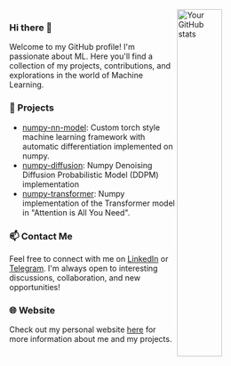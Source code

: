 <img align = right src="https://github-readme-stats.vercel.app/api?username=akirusprod&show_icons=true&theme=radical" alt="Your GitHub stats" width="40%" />

### Hi there 👋

<!--
**AkiRusProd/akirusprod** is a ✨ _special_ ✨ repository because its `README.md` (this file) appears on your GitHub profile.

Here are some ideas to get you started:

- 🔭 I’m currently working on ...
- 🌱 I’m currently learning ...
- 👯 I’m looking to collaborate on ...
- 🤔 I’m looking for help with ...
- 💬 Ask me about ...
- 📫 How to reach me: ...
- 😄 Pronouns: ...
- ⚡ Fun fact: ...
-->



Welcome to my GitHub profile! I'm passionate about ML. Here you'll find a collection of my projects, contributions, and explorations in the world of Machine Learning.



### 🔭 Projects

- [numpy-nn-model](https://github.com/AkiRusProd/numpy-nn-model): Сustom torch style machine learning framework with automatic differentiation implemented on numpy.
- [numpy-diffusion](https://github.com/AkiRusProd/numpy-diffusion): Numpy Denoising Diffusion Probabilistic Model (DDPM) implementation
- [numpy-transformer](https://github.com/AkiRusProd/numpy-transformer): Numpy implementation of the Transformer model in "Attention is All You Need".

<!--
### 🌱 Technologies

I work with a range of technologies and tools, including:

### Tech Stack

Here are some of the technologies and tools I love to work with:

- 💻 Programming Languages: [Languages]
- 🌐 Web Technologies: [Web Technologies]
- 📊 Databases: [Databases]
- 🔧 Tools: [Tools]


### 💡 Skills

- [Skill 1]
- [Skill 2]
- [Skill 3]
- [Skill 4]
- [Skill 5]
-->




<!--
### 📊 GitHub Stats

![GitHub stats](https://github-readme-stats.vercel.app/api?username=akirusprod&show_icons=true&theme=radical)
-->





<!--
<div style="float: left; width: 50%;">
  <img src="https://github-readme-stats.vercel.app/api?username=akirusprod&show_icons=true&theme=radical" alt="Your GitHub stats" width="30%" />
</div>
<div style="float: left; width: 50%;">
  <img src="https://github-readme-stats.vercel.app/api/top-langs/?username=akirusprod&theme=radical" alt="Top Langs" width="30%" />
</div>
<div style="clear: both;"></div>
-->

<!--
## 🏆 My GitHub Achievements

![trophy](https://github-profile-trophy.vercel.app/?username=yourusername&theme=onedark)
-->

### 📫 Contact Me

Feel free to connect with me on [LinkedIn](https://www.linkedin.com/in/akirus/) or [Telegram](https://t.me/akimovr). I'm always open to interesting discussions, collaboration, and new opportunities!

### 🌐 Website

Check out my personal website [here](https://akirusprod.github.io/) for more information about me and my projects.


